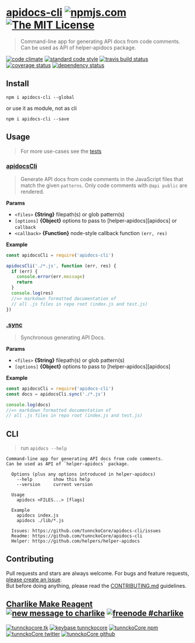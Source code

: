 # [apidocs-cli][author-www-url] [![npmjs.com][npmjs-img]][npmjs-url] [![The MIT License][license-img]][license-url] 

> Command-line app for generating API docs from code comments. Can be used as API of helper-apidocs package.

[![code climate][codeclimate-img]][codeclimate-url] [![standard code style][standard-img]][standard-url] [![travis build status][travis-img]][travis-url] [![coverage status][coveralls-img]][coveralls-url] [![dependency status][david-img]][david-url]


## Install

```
npm i apidocs-cli --global
```

or use it as module, not as cli

```
npm i apidocs-cli --save
```

## Usage
> For more use-cases see the [tests](./test.js)

### [apidocsCli](index.js#L39)
> Generate API docs from code comments in the JavaScript files that match the given `patterns`. Only code comments with `@api public` are rendered.

**Params**

- `<files>` **{String}** filepath(s) or glob pattern(s)    
- `[options]` **{Object}** options to pass to [helper-apidocs][apidocs] or `callback`    
- `<callback>` **{Function}** node-style callback function `(err, res)`    

**Example**

```js
const apidocsCli = require('apidocs-cli')

apidocsCli('./*.js', function (err, res) {
  if (err) {
    console.error(err.message)
    return
  }
  console.log(res)
  //=> markdown formatted documentation of
  // all .js files in repo root (index.js and test.js)
})
```

### [.sync](index.js#L79)
> Synchronous generating API Docs.

**Params**

- `<files>` **{String}** filepath(s) or glob pattern(s)    
- `[options]` **{Object}** options to pass to [helper-apidocs][apidocs]    

**Example**

```js
const apidocsCli = require('apidocs-cli')
const docs = apidocsCli.sync('./*.js')

console.log(docs)
//=> markdown formatted documentation of
// all .js files in repo root (index.js and test.js)
```


## CLI
> run `apidocs --help`

```
Command-line app for generating API docs from code comments.
Can be used as API of `helper-apidocs` package.

  Options (plus any options introduced in helper-apidocs)
    --help        show this help
    --version     current version

  Usage
    apidocs <FILES...> [flags]

  Example
    apidocs index.js
    apidocs ./lib/*.js

  Issues: https://github.com/tunnckoCore/apidocs-cli/issues
  Readme: https://github.com/tunnckoCore/apidocs-cli
  Helper: https://github.com/helpers/helper-apidocs
```


## Contributing
Pull requests and stars are always welcome. For bugs and feature requests, [please create an issue](https://github.com/tunnckoCore/apidocs-cli/issues/new).  
But before doing anything, please read the [CONTRIBUTING.md](./CONTRIBUTING.md) guidelines.


## [Charlike Make Reagent](http://j.mp/1stW47C) [![new message to charlike][new-message-img]][new-message-url] [![freenode #charlike][freenode-img]][freenode-url]

[![tunnckocore.tk][author-www-img]][author-www-url] [![keybase tunnckocore][keybase-img]][keybase-url] [![tunnckoCore npm][author-npm-img]][author-npm-url] [![tunnckoCore twitter][author-twitter-img]][author-twitter-url] [![tunnckoCore github][author-github-img]][author-github-url]


[npmjs-url]: https://www.npmjs.com/package/apidocs-cli
[npmjs-img]: https://img.shields.io/npm/v/apidocs-cli.svg?label=apidocs-cli

[license-url]: https://github.com/tunnckoCore/apidocs-cli/blob/master/LICENSE
[license-img]: https://img.shields.io/badge/license-MIT-blue.svg


[codeclimate-url]: https://codeclimate.com/github/tunnckoCore/apidocs-cli
[codeclimate-img]: https://img.shields.io/codeclimate/github/tunnckoCore/apidocs-cli.svg

[travis-url]: https://travis-ci.org/tunnckoCore/apidocs-cli
[travis-img]: https://img.shields.io/travis/tunnckoCore/apidocs-cli.svg

[coveralls-url]: https://coveralls.io/r/tunnckoCore/apidocs-cli
[coveralls-img]: https://img.shields.io/coveralls/tunnckoCore/apidocs-cli.svg

[david-url]: https://david-dm.org/tunnckoCore/apidocs-cli
[david-img]: https://img.shields.io/david/tunnckoCore/apidocs-cli.svg

[standard-url]: https://github.com/feross/standard
[standard-img]: https://img.shields.io/badge/code%20style-standard-brightgreen.svg


[author-www-url]: http://www.tunnckocore.tk
[author-www-img]: https://img.shields.io/badge/www-tunnckocore.tk-fe7d37.svg

[keybase-url]: https://keybase.io/tunnckocore
[keybase-img]: https://img.shields.io/badge/keybase-tunnckocore-8a7967.svg

[author-npm-url]: https://www.npmjs.com/~tunnckocore
[author-npm-img]: https://img.shields.io/badge/npm-~tunnckocore-cb3837.svg

[author-twitter-url]: https://twitter.com/tunnckoCore
[author-twitter-img]: https://img.shields.io/badge/twitter-@tunnckoCore-55acee.svg

[author-github-url]: https://github.com/tunnckoCore
[author-github-img]: https://img.shields.io/badge/github-@tunnckoCore-4183c4.svg

[freenode-url]: http://webchat.freenode.net/?channels=charlike
[freenode-img]: https://img.shields.io/badge/freenode-%23charlike-5654a4.svg

[new-message-url]: https://github.com/tunnckoCore/ama
[new-message-img]: https://img.shields.io/badge/ask%20me-anything-green.svg